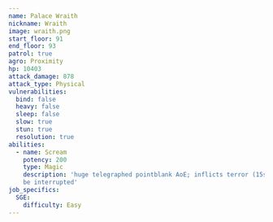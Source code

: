 ```yaml
---
name: Palace Wraith
nickname: Wraith
image: wraith.png
start_floor: 91
end_floor: 93
patrol: true
agro: Proximity
hp: 10403
attack_damage: 878
attack_type: Physical
vulnerabilities:
  bind: false
  heavy: false
  sleep: false
  slow: true
  stun: true
  resolution: true
abilities:
  - name: Scream
    potency: 200
    type: Magic
    description: 'huge telegraphed pointblank AoE; inflicts terror (15s); can
    be interrupted'
job_specifics:
  SGE:
    difficulty: Easy
---
```


